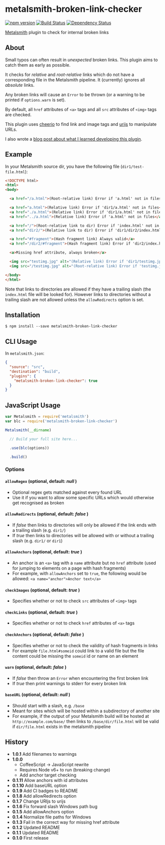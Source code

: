 # metalsmith-broken-link-checker

[![npm version][npm-badge]][npm-url]
[![Build Status][travis-badge]][travis-url]
[![Dependency Status][david-badge]][david-url]

[Metalsmith][] plugin to check for internal broken links

## About

Small typos can often result in *unexpected* broken links. This plugin aims to catch them as early as possible.

It checks for *relative* and *root-relative* links which do not have a corresponding file in the Metalsmith pipeline. It (currently) ignores all *absolute* links.

Any broken links will cause an `Error` to be thrown (or a warning to be printed if `options.warn` is set). 

By default, all `href` attributes of `<a>` tags and all `src` attributes of `<img>` tags are checked. 

This plugin uses [cheerio](https://www.npmjs.com/package/cheerio) to find link and image tags and [urijs](https://www.npmjs.com/package/urijs) to manipulate URLs. 

I also wrote a [blog post about what I learned developing this plugin](https://davidxmoody.com/publishing-my-first-npm-package/).

## Example

In your Metalsmith source dir, you have the following file (`dir1/test-file.html`):

```html
<!DOCTYPE html>
<html>
<body>

  <a href="/a.html">(Root-relative link) Error if 'a.html' not in files</a>

  <a href="a.html">(Relative link) Error if 'dir1/a.html' not in files</a>
  <a href="./a.html">(Relative link) Error if 'dir1/a.html' not in files</a>
  <a href="../a.html">(Relative link) Error if 'a.html' not in files</a>

  <a href="/">(Root-relative link to dir) Error if 'index.html' not in files</a>
  <a href="dir2/">(Relative link to dir) Error if 'dir1/dir2/index.html' not in files</a>

  <a href="#fragment">(Hash fragment link) Always valid</a>
  <a href="/dir2/#fragment">(Hash fragment link) Error if 'dir2/index.html' not in files</a>

  <a>Missing href attribute, always broken</a>

  <img src="testimg.jpg" alt="(Relative link) Error if 'dir1/testimg.jpg' not in files">
  <img src="/testimg.jpg" alt="(Root-relative link) Error if 'testimg.jpg' not in files">

</body>
</html>
```

Note that links to directories are allowed if they have a trailing slash (the `index.html` file will be looked for). However links to directories without a trailing slash are not allowed unless the `allowRedirects` option is set.

## Installation

```
$ npm install --save metalsmith-broken-link-checker
```

## CLI Usage

In `metalsmith.json`:

```json
{
  "source": "src",
  "destination": "build",
  "plugins": {
    "metalsmith-broken-link-checker": true
  }
}
```

## JavaScript Usage

```javascript
var Metalsmith = require('metalsmith')
var blc = require('metalsmith-broken-link-checker')

Metalsmith(__dirname)

  // Build your full site here...

  .use(blc(options))

  .build()
```

### Options

#### `allowRegex` (optional, default: *null* )

- Optional regex gets matched against every found URL
- Use it if you want to allow some specific URLs which would otherwise get recognised as broken

#### `allowRedirects` (optional, default: *false* )

- If *false* then links to directories will only be allowed if the link ends with a trailing slash (e.g. `dir1/`)
- If *true* then links to directories will be allowed with or without a trailing slash (e.g. `dir1/` or `dir1`)

#### `allowAnchors` (optional, default: *true* )

- An anchor is an `<a>` tag with a `name` attribute but no `href` attribute (used for jumping to elements on a page with hash fragments)
- For example, with `allowAnchors` set to `true`, the following would be allowed: `<a name="anchor">Anchor text</a>`

#### `checkImages` (optional, default: *true* )

- Specifies whether or not to check `src` attributes of `<img>` tags

#### `checkLinks` (optional, default: *true* )

- Specifies whether or not to check `href` attributes of `<a>` tags

#### `checkAnchors` (optional, default: *false* )

- Specifies whether or not to check the validity of hash fragments in links
- For example `file.html#someid` could link to a valid file but the file content could be missing the `someid` id or name on an element

#### `warn` (optional, default: *false* )

- If *false* then throw an `Error` when encountering the first broken link
- If *true* then print warnings to stderr for every broken link

#### `baseURL` (optional, default: *null* )

- Should start with a slash, e.g. `/base`
- Meant for sites which will be hosted within a subdirectory of another site
- For example, if the output of your Metalsmith build will be hosted at `http://example.com/base/` then links to `/base/dir/file.html` will be valid if `dir/file.html` exists in the metalsmith pipeline

## History

- **1.0.1** Add filenames to warnings
- **1.0.0**
    - CoffeeScript -> JavaScript rewrite
    - Requires Node v6+ to run (breaking change)
    - Add anchor target checking
- **0.1.11** Allow anchors with id attributes
- **0.1.10** Add baseURL option
- **0.1.9** Add CI badges to README
- **0.1.8** Add allowRedirects option
- **0.1.7** Change URIjs to urijs
- **0.1.6** Fix forward slash Windows path bug
- **0.1.5** Add allowAnchors option
- **0.1.4** Normalize file paths for Windows
- **0.1.3** Fail in the correct way for missing href attribute
- **0.1.2** Updated README
- **0.1.1** Updated README
- **0.1.0** First release

[Metalsmith]: https://github.com/metalsmith/metalsmith
[npm-badge]: https://img.shields.io/npm/v/metalsmith-broken-link-checker.svg
[npm-url]: https://npmjs.com/package/metalsmith-broken-link-checker
[travis-badge]: https://travis-ci.org/davidxmoody/metalsmith-broken-link-checker.svg
[travis-url]: https://travis-ci.org/davidxmoody/metalsmith-broken-link-checker
[david-badge]: https://david-dm.org/davidxmoody/metalsmith-broken-link-checker.svg
[david-url]: https://david-dm.org/davidxmoody/metalsmith-broken-link-checker
